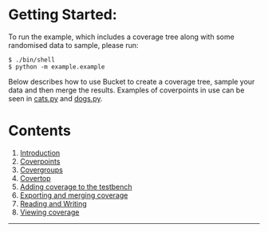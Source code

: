 <!--
  ~ SPDX-License-Identifier: MIT
  ~ Copyright (c) 2023-2025 Noodle-Bytes. All Rights Reserved
  -->

# Getting Started:

To run the example, which includes a coverage tree along with some randomised data to sample, please run:

```
$ ./bin/shell
$ python -m example.example
```

Below describes how to use Bucket to create a coverage tree, sample your data and then merge the results. Examples of coverpoints in use can be seen in [cats.py](https://github.com/VyperCore/bucket/blob/main/example/cats.py) and [dogs.py](https://github.com/VyperCore/bucket/blob/main/example/dogs.py).

# Contents
1. [Introduction](introduction.md)
2. [Coverpoints](coverpoints.md)
3. [Covergroups](covergroups.md)
4. [Covertop](covertop.md)
5. [Adding coverage to the testbench](add_to_testbench.md)
6. [Exporting and merging coverage](export_and_merge.md)
7. [Reading and Writing](reading_and_writing.md)
8. [Viewing coverage](viewing_coverage.md)


---
